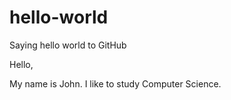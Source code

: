 # hello-world
Saying hello world to GitHub

Hello,

My name is John. I like to study Computer Science.
